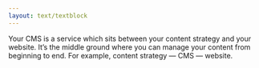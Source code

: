 ```yaml
---
layout: text/textblock
---
```

Your CMS is a service which sits between your content strategy and your website. It’s the middle ground where you can manage your content from beginning to end. For example, content strategy — CMS — website.


<The purpose of a CMS and things you need to know>

